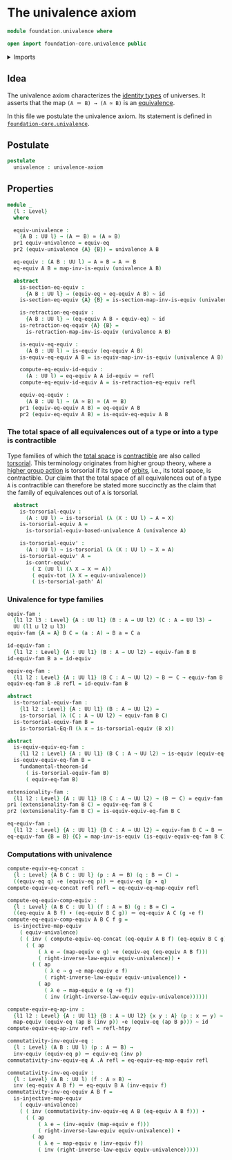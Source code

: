 # The univalence axiom

```agda
module foundation.univalence where

open import foundation-core.univalence public
```

<details><summary>Imports</summary>

```agda
open import foundation.action-on-identifications-functions
open import foundation.dependent-pair-types
open import foundation.equality-dependent-function-types
open import foundation.equivalences
open import foundation.fundamental-theorem-of-identity-types
open import foundation.universe-levels

open import foundation-core.contractible-types
open import foundation-core.function-types
open import foundation-core.functoriality-dependent-pair-types
open import foundation-core.homotopies
open import foundation-core.identity-types
open import foundation-core.injective-maps
open import foundation-core.torsorial-type-families
```

</details>

## Idea

The univalence axiom characterizes the
[identity types](foundation-core.identity-types.md) of universes. It asserts
that the map `(A ＝ B) → (A ≃ B)` is an
[equivalence](foundation-core.equivalences.md).

In this file we postulate the univalence axiom. Its statement is defined in
[`foundation-core.univalence`](foundation-core.univalence.md).

## Postulate

```agda
postulate
  univalence : univalence-axiom
```

## Properties

```agda
module _
  {l : Level}
  where

  equiv-univalence :
    {A B : UU l} → (A ＝ B) ≃ (A ≃ B)
  pr1 equiv-univalence = equiv-eq
  pr2 (equiv-univalence {A} {B}) = univalence A B

  eq-equiv : (A B : UU l) → A ≃ B → A ＝ B
  eq-equiv A B = map-inv-is-equiv (univalence A B)

  abstract
    is-section-eq-equiv :
      {A B : UU l} → (equiv-eq ∘ eq-equiv A B) ~ id
    is-section-eq-equiv {A} {B} = is-section-map-inv-is-equiv (univalence A B)

    is-retraction-eq-equiv :
      {A B : UU l} → (eq-equiv A B ∘ equiv-eq) ~ id
    is-retraction-eq-equiv {A} {B} =
      is-retraction-map-inv-is-equiv (univalence A B)

    is-equiv-eq-equiv :
      (A B : UU l) → is-equiv (eq-equiv A B)
    is-equiv-eq-equiv A B = is-equiv-map-inv-is-equiv (univalence A B)

    compute-eq-equiv-id-equiv :
      (A : UU l) → eq-equiv A A id-equiv ＝ refl
    compute-eq-equiv-id-equiv A = is-retraction-eq-equiv refl

    equiv-eq-equiv :
      (A B : UU l) → (A ≃ B) ≃ (A ＝ B)
    pr1 (equiv-eq-equiv A B) = eq-equiv A B
    pr2 (equiv-eq-equiv A B) = is-equiv-eq-equiv A B
```

### The total space of all equivalences out of a type or into a type is contractible

Type families of which the [total space](foundation.dependent-pair-types.md) is
[contractible](foundation-core.contractible-types.md) are also called
[torsorial](foundation-core.torsorial-type-families.md). This terminology
originates from higher group theory, where a
[higher group action](higher-group-theory.higher-group-actions.md) is torsorial
if its type of [orbits](higher-group-theory.orbits-higher-group-actions.md),
i.e., its total space, is contractible. Our claim that the total space of all
equivalences out of a type `A` is contractible can therefore be stated more
succinctly as the claim that the family of equivalences out of `A` is torsorial.

```agda
  abstract
    is-torsorial-equiv :
      (A : UU l) → is-torsorial (λ (X : UU l) → A ≃ X)
    is-torsorial-equiv A =
      is-torsorial-equiv-based-univalence A (univalence A)

    is-torsorial-equiv' :
      (A : UU l) → is-torsorial (λ (X : UU l) → X ≃ A)
    is-torsorial-equiv' A =
      is-contr-equiv'
        ( Σ (UU l) (λ X → X ＝ A))
        ( equiv-tot (λ X → equiv-univalence))
        ( is-torsorial-path' A)
```

### Univalence for type families

```agda
equiv-fam :
  {l1 l2 l3 : Level} {A : UU l1} (B : A → UU l2) (C : A → UU l3) →
  UU (l1 ⊔ l2 ⊔ l3)
equiv-fam {A = A} B C = (a : A) → B a ≃ C a

id-equiv-fam :
  {l1 l2 : Level} {A : UU l1} (B : A → UU l2) → equiv-fam B B
id-equiv-fam B a = id-equiv

equiv-eq-fam :
  {l1 l2 : Level} {A : UU l1} (B C : A → UU l2) → B ＝ C → equiv-fam B C
equiv-eq-fam B .B refl = id-equiv-fam B

abstract
  is-torsorial-equiv-fam :
    {l1 l2 : Level} {A : UU l1} (B : A → UU l2) →
    is-torsorial (λ (C : A → UU l2) → equiv-fam B C)
  is-torsorial-equiv-fam B =
    is-torsorial-Eq-Π (λ x → is-torsorial-equiv (B x))

abstract
  is-equiv-equiv-eq-fam :
    {l1 l2 : Level} {A : UU l1} (B C : A → UU l2) → is-equiv (equiv-eq-fam B C)
  is-equiv-equiv-eq-fam B =
    fundamental-theorem-id
      ( is-torsorial-equiv-fam B)
      ( equiv-eq-fam B)

extensionality-fam :
  {l1 l2 : Level} {A : UU l1} (B C : A → UU l2) → (B ＝ C) ≃ equiv-fam B C
pr1 (extensionality-fam B C) = equiv-eq-fam B C
pr2 (extensionality-fam B C) = is-equiv-equiv-eq-fam B C

eq-equiv-fam :
  {l1 l2 : Level} {A : UU l1} {B C : A → UU l2} → equiv-fam B C → B ＝ C
eq-equiv-fam {B = B} {C} = map-inv-is-equiv (is-equiv-equiv-eq-fam B C)
```

### Computations with univalence

```agda
compute-equiv-eq-concat :
  {l : Level} {A B C : UU l} (p : A ＝ B) (q : B ＝ C) →
  ((equiv-eq q) ∘e (equiv-eq p)) ＝ equiv-eq (p ∙ q)
compute-equiv-eq-concat refl refl = eq-equiv-eq-map-equiv refl

compute-eq-equiv-comp-equiv :
  {l : Level} (A B C : UU l) (f : A ≃ B) (g : B ≃ C) →
  ((eq-equiv A B f) ∙ (eq-equiv B C g)) ＝ eq-equiv A C (g ∘e f)
compute-eq-equiv-comp-equiv A B C f g =
  is-injective-map-equiv
    ( equiv-univalence)
    ( ( inv ( compute-equiv-eq-concat (eq-equiv A B f) (eq-equiv B C g))) ∙
      ( ( ap
          ( λ e → (map-equiv e g) ∘e (equiv-eq (eq-equiv A B f)))
          ( right-inverse-law-equiv equiv-univalence)) ∙
        ( ( ap
            ( λ e → g ∘e map-equiv e f)
            ( right-inverse-law-equiv equiv-univalence)) ∙
          ( ap
            ( λ e → map-equiv e (g ∘e f))
            ( inv (right-inverse-law-equiv equiv-univalence))))))

compute-equiv-eq-ap-inv :
  {l1 l2 : Level} {A : UU l1} {B : A → UU l2} {x y : A} (p : x ＝ y) →
  map-equiv (equiv-eq (ap B (inv p)) ∘e (equiv-eq (ap B p))) ~ id
compute-equiv-eq-ap-inv refl = refl-htpy

commutativity-inv-equiv-eq :
  {l : Level} (A B : UU l) (p : A ＝ B) →
  inv-equiv (equiv-eq p) ＝ equiv-eq (inv p)
commutativity-inv-equiv-eq A .A refl = eq-equiv-eq-map-equiv refl

commutativity-inv-eq-equiv :
  {l : Level} (A B : UU l) (f : A ≃ B) →
  inv (eq-equiv A B f) ＝ eq-equiv B A (inv-equiv f)
commutativity-inv-eq-equiv A B f =
  is-injective-map-equiv
    ( equiv-univalence)
    ( ( inv (commutativity-inv-equiv-eq A B (eq-equiv A B f))) ∙
      ( ( ap
          ( λ e → (inv-equiv (map-equiv e f)))
          ( right-inverse-law-equiv equiv-univalence)) ∙
        ( ap
          ( λ e → map-equiv e (inv-equiv f))
          ( inv (right-inverse-law-equiv equiv-univalence)))))
```
